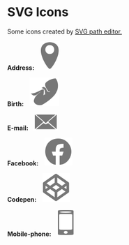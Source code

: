 # SVG Icons
Some icons created by <a href='https://yqnn.github.io/svg-path-editor/' target="_blank" rel="noopener noreferrer">SVG path editor.</a>
<br>
  <!-- address -->
<strong>Address:&nbsp;&nbsp;&nbsp;&nbsp;<strong><img src="https://github.com/kubiksk8ter/SVG_Icons/blob/main/SVG-address.svg">
  <!-- birth -->
<strong>Birth:&nbsp;&nbsp;&nbsp;&nbsp;<strong><img src="https://github.com/kubiksk8ter/SVG_Icons/blob/main/SVG-birth.svg">
  <!-- E-mail-->
<strong>E-mail:&nbsp;&nbsp;&nbsp;&nbsp;<strong><img src="https://github.com/kubiksk8ter/SVG_Icons/blob/main/SVG-Email.svg">
  <!-- facebook -->
<strong>Facebook:&nbsp;&nbsp;&nbsp;&nbsp;<strong><img src="https://github.com/kubiksk8ter/SVG_Icons/blob/main/SVG-Facebook.svg">
  <!-- Codepen -->
<strong>Codepen:&nbsp;&nbsp;&nbsp;&nbsp;<strong><img src="https://github.com/kubiksk8ter/SVG_Icons/blob/main/SVG-Codepen.svg">
  <!-- Codepen -->
<strong>Mobile-phone:&nbsp;&nbsp;&nbsp;&nbsp;<strong><img src="https://github.com/kubiksk8ter/SVG_Icons/blob/main/SVG-Mobilephone.svg">
